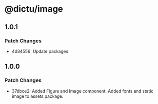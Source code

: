 # @dictu/image

## 1.0.1

### Patch Changes

- 4d84556: Update packages

## 1.0.0

### Patch Changes

- 37dbce2: Added Figure and Image component. Added fonts and static image to
  assets package.
